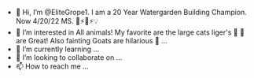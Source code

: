 - 👋 Hi, I’m @EliteGrope1.  I am a 20 Year Watergarden Building Champion.  Now 4/20/22 MS.  🧠⚡️👀⚡️💡
- 👀 I’m interested in All animals!  My favorite are the large cats liger's 🐅 🦁 are Great!  Also fainting Goats are hilarious 🤣 ...
- 🌱 I’m currently learning ...
- 💞️ I’m looking to collaborate on ...
- 📫 How to reach me ...

<!---
EliteGrope1/EliteGrope1 is a ✨ special ✨ repository because its `README.md` (this file) appears on your GitHub profile.
You can click the Preview link to take a look at your changes.
--->
